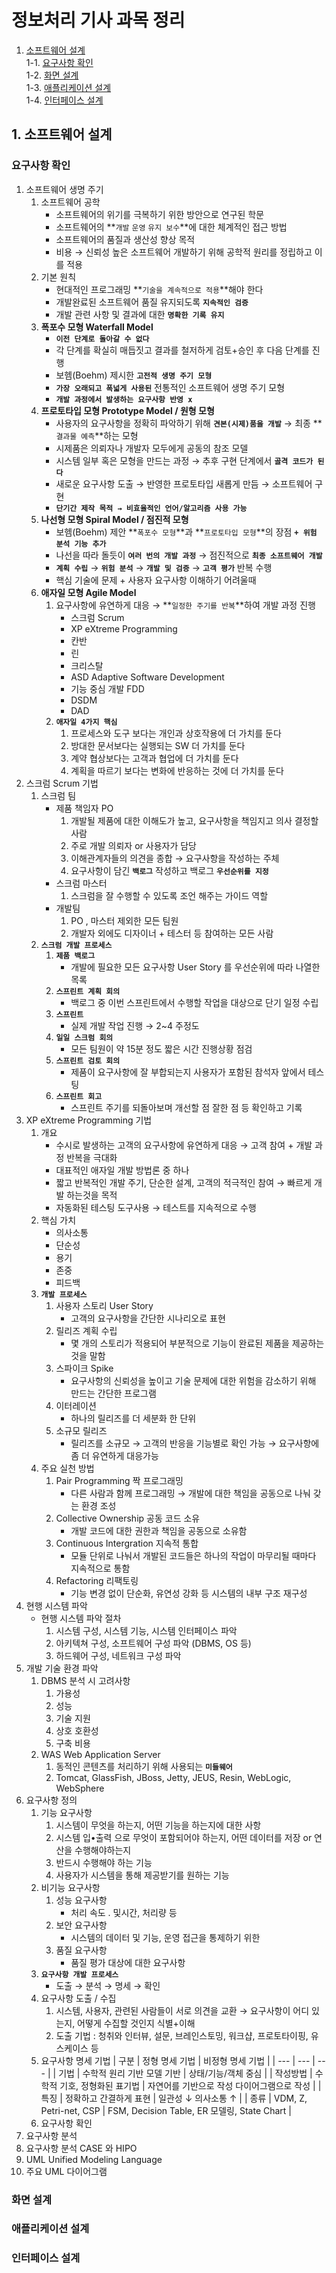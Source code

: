 # 정보처리 기사 과목 정리
1. [소프트웨어 설계](#1-소프트웨어-설계)  
1-1. [요구사항 확인](#요구사항-확인)  
1-2. [화면 설계](#화면-설계)  
1-3. [애플리케이션 설계](#애플리케이션-설계)   
1-4. [인터페이스 설계](#인터페이스-설계)   


## 1. 소프트웨어 설계

### 요구사항 확인

1. 소프트웨어 생명 주기
    1. 소프트웨어 공학
        - 소프트웨어의 위기를 극복하기 위한 방안으로 연구된 학문
        - 소프트웨어의 **`개발` `운영` `유지 보수`**에 대한 체계적인 접근 방법
        - 소프트웨어의 품질과 생산성 향상 목적
        - 비용 → 신뢰성 높은 소프트웨어 개발하기 위해 공학적 원리를 정립하고 이를 적용
    2. 기본 원칙
        - 현대적인 프로그래밍 **`기술을 계속적으로 적용`**해야 한다
        - 개발완료된 소프트웨어 품질 유지되도록 **`지속적인 검증`**
        - 개발 관련 사항 및 결과에 대한 **`명확한 기록 유지`**
    3. **폭포수 모형 Waterfall Model**
        - **`이전 단계로 돌아갈 수 없다`**
        - 각 단계를 확실히 매듭짓고 결과를 철저하게 검토+승인 후 다음 단계를 진행
        - 보헴(Boehm) 제시한 **`고전적 생명 주기 모형`**
        - **`가장 오래되고 폭넓게 사용된`** 전통적인 소프트웨어 생명 주기 모형
        - **`개발 과정에서 발생하는 요구사항 반영 x`**
    4. **프로토타입 모형 Prototype Model / 원형 모형**
        - 사용자의 요구사항을 정확히 파악하기 위해 **`견본(시제)품을 개발`** → 최종 **`결과물 예측`**하는 모형
        - 시제품은 의뢰자나 개발자 모두에게 공동의 참조 모델
        - 시스템 일부 혹은 모형을 만드는 과정 → 추후 구현 단계에서 **`골격 코드가 된다`**
        - 새로운 요구사항 도출 → 반영한 프로토타입 새롭게 만듬 → 소프트웨어 구현
        - **`단기간 제작 목적 → 비효율적인 언어/알고리즘 사용 가능`**
    5. **나선형 모형 Spiral Model / 점진적 모형**
        - 보헴(Boehm) 제안 **`폭포수 모형`**과 **`프로토타입 모형`**의 장점 **`+ 위험 분석 기능 추가`**
        - 나선을 따라 돌듯이 **`여러 번의 개발 과정`** → 점진적으로 **`최종 소프트웨어 개발`**
        - **`계획 수립`** → **`위험 분석`** → **`개발 및 검증`** → **`고객 평가`** 반복 수행
        - 핵심 기술에 문제 + 사용자 요구사항 이해하기 어려울때
    6. **애자일 모형 Agile Model**
        1. 요구사항에 유연하게 대응 → **`일정한 주기를 반복`**하여 개발 과정 진행
            - 스크럼 Scrum
            - XP eXtreme Programming
            - 칸반
            - 린
            - 크리스탈
            - ASD Adaptive Software Development
            - 기능 중심 개발 FDD
            - DSDM
            - DAD
        2. **`애자일 4가지 핵심`**
            1. 프로세스와 도구 보다는 개인과 상호작용에 더 가치를 둔다
            2. 방대한 문서보다는 실행되는 SW 더 가치를 둔다
            3. 계약 협상보다는 고객과 협업에 더 가치를 둔다
            4. 계획을 따르기 보다는 변화에 반응하는 것에 더 가치를 둔다
2. 스크럼 Scrum 기법
    1. 스크럼 팀
        - 제품 책임자 PO
            1. 개발될 제품에 대한 이해도가 높고, 요구사항을 책임지고 의사 결정할 사람
            2. 주로 개발 의뢰자 or 사용자가 담당
            3. 이해관계자들의 의견을 종합 → 요구사항을 작성하는 주체
            4. 요구사항이 담긴 **`백로그`** 작성하고 백로그 **`우선순위를 지정`**
        - 스크럼 마스터
            1. 스크럼을 잘 수행할 수 있도록 조언 해주는 가이드 역할
        - 개발팀
            1. PO , 마스터 제외한 모든 팀원
            2. 개발자 외에도 디자이너 + 테스터 등 참여하는 모든 사람
    2. **`스크럼 개발 프로세스`**
        1. **`제품 백로그`**
            - 개발에 필요한 모든 요구사항 User Story 를 우선순위에 따라 나열한 목록
        2. **`스프린트 계획 회의`**
            - 백로그 중 이번 스프린트에서 수행할 작업을 대상으로 단기 일정 수립
        3. **`스프린트`**
            - 실제 개발 작업 진행 → 2~4 주정도
        4. **`일일 스크럼 회의`**
            - 모든 팀원이 약 15분 정도 짧은 시간 진행상황 점검
        5. **`스프린트 검토 회의`**
            - 제품이 요구사항에 잘 부합되는지 사용자가 포함된 참석자 앞에서 테스팅
        6. **`스프린트 회고`**
            - 스프린트 주기를 되돌아보며 개선할 점 잘한 점 등 확인하고 기록
3. XP eXtreme Programming 기법
    1. 개요
        - 수시로 발생하는 고객의 요구사항에 유연하게 대응 → 고객 참여 + 개발 과정 반복을 극대화
        - 대표적인 애자일 개발 방법론 중 하나
        - 짧고 반복적인 개발 주기, 단순한 설계, 고객의 적극적인 참여 → 빠르게 개발 하는것을 목적
        - 자동화된 테스팅 도구사용 → 테스트를 지속적으로 수행
    2. 핵심 가치
        - 의사소통
        - 단순성
        - 용기
        - 존중
        - 피드백
    3. **`개발 프로세스`**
        1. 사용자 스토리 User Story
            - 고객의 요구사항을 간단한 시나리오로 표현
        2. 릴리즈 계획 수립
            - 몇 개의 스토리가 적용되어 부분적으로 기능이 완료된 제품을 제공하는 것을 말함
        3. 스파이크 Spike
            - 요구사항의 신뢰성을 높이고 기술 문제에 대한 위험을 감소하기 위해 만드는 간단한 프로그램
        4. 이터레이션 
            - 하나의 릴리즈를 더 세분화 한 단위
        5. 소규모 릴리즈
            - 릴리즈를 소규모 → 고객의 반응을 기능별로 확인 가능 → 요구사항에 좀 더 유연하게 대응가능
    4. 주요 실천 방법
        1. Pair Programming 짝 프로그래밍
            - 다른 사람과 함께 프로그래밍 → 개발에 대한 책임을 공동으로 나눠 갖는 환경 조성
        2. Collective Ownership 공동 코드 소유
            - 개발 코드에 대한 권한과 책임을 공동으로 소유함
        3. Continuous Intergration 지속적 통합
            - 모듈 단위로 나눠서 개발된 코드들은 하나의 작업이 마무리될 때마다 지속적으로 통함
        4. Refactoring 리팩토링
            - 기능 변경 없이 단순화, 유연성 강화 등 시스템의 내부 구조 재구성
4. 현행 시스템 파악
    - 현행 시스템 파악 절차
        1. 시스템 구성, 시스템 기능, 시스템 인터페이스 파악
        2. 아키텍쳐 구성, 소프트웨어 구성 파악 (DBMS, OS 등)
        3. 하드웨어 구성, 네트워크 구성 파악
5. 개발 기술 환경 파악
    1. DBMS 분석 시 고려사항
        1. 가용성
        2. 성능
        3. 기술 지원
        4. 상호 호환성
        5. 구축 비용
    2. WAS Web Application Server
        1. 동적인 콘텐츠를 처리하기 위해 사용되는 **`미들웨어`**
        2. Tomcat, GlassFish, JBoss, Jetty, JEUS, Resin, WebLogic, WebSphere 
6. 요구사항 정의
    1. 기능 요구사항
        1. 시스템이 무엇을 하는지, 어떤 기능을 하는지에 대한 사항
        2. 시스템 입•출력 으로 무엇이 포함되어야 하는지, 어떤 데이터를 저장 or 연산을 수행해야하는지
        3. 반드시 수행해야 하는 기능
        4. 사용자가 시스템을 통해 제공받기를 원하는 기능
    2. 비기능 요구사항
        1. 성능 요구사항 
            - 처리 속도 . 및시간, 처리량 등
        2. 보안 요구사항
            - 시스템의 데이터 및 기능, 운영 접근을 통제하기 위한
        3. 품질 요구사항 
            - 품질 평가 대상에 대한 요구사항
    3. **`요구사항 개발 프로세스`**
        - 도출 → 분석 → 명세 → 확인
    4. 요구사항 도출 / 수집
        1. 시스템, 사용자, 관련된 사람들이 서로 의견을 교환 → 요구사항이 어디 있는지, 어떻게 수집할 것인지 식별+이해
        2. 도출 기법 : 청취와 인터뷰, 설문, 브레인스토밍, 워크샵, 프로토타이핑, 유스케이스 등
    5. 요구사항 명세 기법
        | 구분 | 정형 명세 기법 | 비정형 명세 기법 |
        | --- | --- | --- |
        | 기법 | 수학적 원리 기반 모델 기반 | 상태/기능/객체 중심 |
        | 작성방법 | 수학적 기호, 정형화된 표기법 | 자연어를 기반으로 작성 다이어그램으로 작성 |
        | 특징 | 정확하고 간결하게 표현 | 일관성 ↓ 의사소통 ↑ |
        | 종류 | VDM, Z, Petri-net, CSP | FSM, Decision Table, ER 모델링, State Chart |
    6. 요구사항 확인
7. 요구사항 분석
8. 요구사항 분석 CASE 와 HIPO
9. UML Unified Modeling Language
10. 주요 UML 다이어그램

### 화면 설계

### 애플리케이션 설계

### 인터페이스 설계
